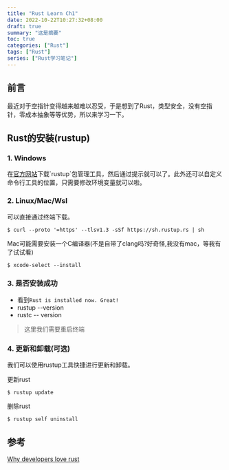 ```yaml
---
title: "Rust Learn Ch1"
date: 2022-10-22T10:27:32+08:00
draft: true
summary: "这是摘要"
toc: true
categories: ["Rust"]
tags: ["Rust"]
series: ["Rust学习笔记"]
---
```


## 前言

最近对于空指针变得越来越难以忍受，于是想到了Rust，类型安全，没有空指针，零成本抽象等等优势，所以来学习一下。

## Rust的安装(rustup)

### 1. Windows

在[官方网站]("https://www.rust-lang.org/tools/install")下载`rustup`包管理工具，然后通过提示就可以了。此外还可以自定义命令行工具的位置，只需要修改环境变量就可以啦。

### 2. Linux/Mac/Wsl

可以直接通过终端下载。

```shell
$ curl --proto '=https' --tlsv1.3 -sSf https://sh.rustup.rs | sh
```

Mac可能需要安装一个C编译器(不是自带了clang吗?好奇怪,我没有mac，等我有了试试看)

```shell
$ xcode-select --install
```


### 3. 是否安装成功

- 看到`Rust is installed now. Great!`
- rustup --version
- rustc -- version

> 这里我们需要重启终端

### 4. 更新和卸载(可选)

我们可以使用rustup工具快捷进行更新和卸载。

更新rust

```shell
$ rustup update
```

删除rust

```shell
$ rustup self uninstall
```





## 参考
[Why developers love rust]("https://ibraheem.ca/posts/why-devs-love-rust/")
